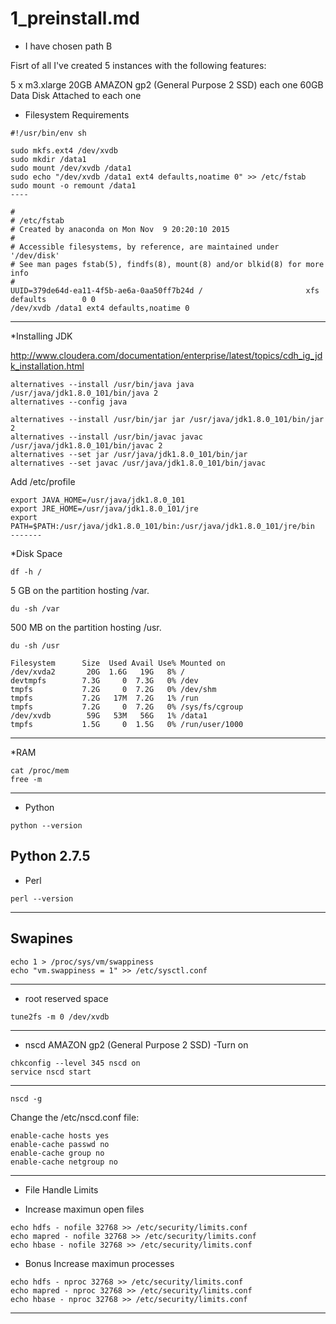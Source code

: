 # 1_preinstall.md



* I have chosen path B

Fisrt of all I've created 5 instances with the following features:

5 x m3.xlarge
20GB AMAZON gp2 (General Purpose 2 SSD) each one
60GB  Data Disk Attached to each one



* Filesystem Requirements

```
#!/usr/bin/env sh

sudo mkfs.ext4 /dev/xvdb
sudo mkdir /data1
sudo mount /dev/xvdb /data1
sudo echo "/dev/xvdb /data1 ext4 defaults,noatime 0" >> /etc/fstab
sudo mount -o remount /data1
----
```


```
#
# /etc/fstab
# Created by anaconda on Mon Nov  9 20:20:10 2015
#
# Accessible filesystems, by reference, are maintained under '/dev/disk'
# See man pages fstab(5), findfs(8), mount(8) and/or blkid(8) for more info
#
UUID=379de64d-ea11-4f5b-ae6a-0aa50ff7b24d /                       xfs     defaults        0 0
/dev/xvdb /data1 ext4 defaults,noatime 0
```
------
*Installing JDK

http://www.cloudera.com/documentation/enterprise/latest/topics/cdh_ig_jdk_installation.html
```
alternatives --install /usr/bin/java java /usr/java/jdk1.8.0_101/bin/java 2
alternatives --config java

alternatives --install /usr/bin/jar jar /usr/java/jdk1.8.0_101/bin/jar 2
alternatives --install /usr/bin/javac javac /usr/java/jdk1.8.0_101/bin/javac 2
alternatives --set jar /usr/java/jdk1.8.0_101/bin/jar
alternatives --set javac /usr/java/jdk1.8.0_101/bin/javac
```

Add /etc/profile
```
export JAVA_HOME=/usr/java/jdk1.8.0_101
export JRE_HOME=/usr/java/jdk1.8.0_101/jre
export PATH=$PATH:/usr/java/jdk1.8.0_101/bin:/usr/java/jdk1.8.0_101/jre/bin
-------
```

*Disk Space
```
df -h /
```

5 GB on the partition hosting /var.
```
du -sh /var
```

500 MB on the partition hosting /usr.
```
du -sh /usr
```

```
Filesystem      Size  Used Avail Use% Mounted on
/dev/xvda2       20G  1.6G   19G   8% /
devtmpfs        7.3G     0  7.3G   0% /dev
tmpfs           7.2G     0  7.2G   0% /dev/shm
tmpfs           7.2G   17M  7.2G   1% /run
tmpfs           7.2G     0  7.2G   0% /sys/fs/cgroup
/dev/xvdb        59G   53M   56G   1% /data1
tmpfs           1.5G     0  1.5G   0% /run/user/1000
```
--------

*RAM
```
cat /proc/mem
free -m
```
--------


* Python
```
python --version
```
Python 2.7.5
--------

* Perl
```
perl --version
```
-------


## Swapines
```
echo 1 > /proc/sys/vm/swappiness
echo "vm.swappiness = 1" >> /etc/sysctl.conf
```
-------

* root reserved space
```
tune2fs -m 0 /dev/xvdb
```
-------

* nscd
AMAZON gp2 (General Purpose 2 SSD)
-Turn on
```
chkconfig --level 345 nscd on
service nscd start
```

------------
```
nscd -g
```
Change the /etc/nscd.conf file:
```
enable-cache hosts yes
enable-cache passwd no
enable-cache group no
enable-cache netgroup no
```
------

* File Handle Limits

* Increase maximun open files
```
echo hdfs - nofile 32768 >> /etc/security/limits.conf
echo mapred - nofile 32768 >> /etc/security/limits.conf
echo hbase - nofile 32768 >> /etc/security/limits.conf
```

* Bonus  Increase maximun processes
```
echo hdfs - nproc 32768 >> /etc/security/limits.conf
echo mapred - nproc 32768 >> /etc/security/limits.conf
echo hbase - nproc 32768 >> /etc/security/limits.conf
```
--------------
